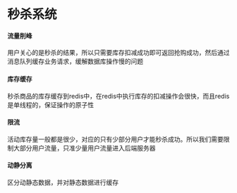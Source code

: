 # 秒杀系统

#### 流量削峰

用户关心的是秒杀的结果，所以只需要库存扣减成功即可返回抢购成功，然后通过消息队列缓存业务请求，缓解数据库操作慢的问题

#### 库存缓存

秒杀商品的库存缓存到redis中，在redis中执行库存的扣减操作会很快，而且redis是单线程的，保证操作的原子性

#### 限流

活动库存量一般都是很少，对应的只有少部分用户才能秒杀成功。所以我们需要限制大部分用户流量，只准少量用户流量进入后端服务器

#### 动静分离

区分动静态数据，并对静态数据进行缓存

